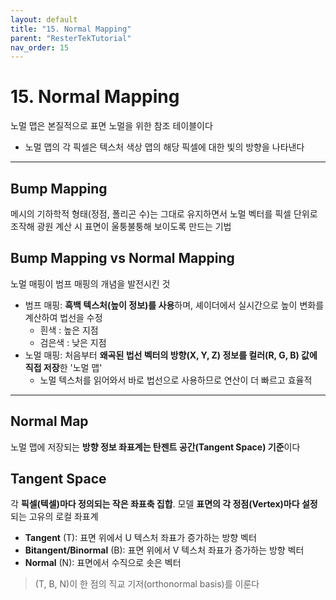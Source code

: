 ```yaml
---
layout: default
title: "15. Normal Mapping"
parent: "ResterTekTutorial"
nav_order: 15
---
```


# 15. Normal Mapping
노멀 맵은 본질적으로 표면 노멀을 위한 참조 테이블이다

- 노멀 맵의 각 픽셀은 텍스처 색상 맵의 해당 픽셀에 대한 빛의 방향을 나타낸다

---

## Bump Mapping
메시의 기하학적 형태(정점, 폴리곤 수)는 그대로 유지하면서 노멀 벡터를 픽셀 단위로 조작해 광원 계산 시 표면이 울퉁불퉁해 보이도록 만드는 기법

## Bump Mapping vs Normal Mapping
노멀 매핑이 범프 매핑의 개념을 발전시킨 것

- 범프 매핑: **흑백 텍스처(높이 정보)를 사용**하며, 셰이더에서 실시간으로 높이 변화를 계산하여 법선을 수정
  - 흰색 : 높은 지점
  - 검은색 : 낮은 지점 
- 노멀 매핑: 처음부터 **왜곡된 법선 벡터의 방향(X, Y, Z) 정보를 컬러(R, G, B) 값에 직접 저장**한 '노멀 맵'
  - 노멀 텍스처를 읽어와서 바로 법선으로 사용하므로 연산이 더 빠르고 효율적 

---

## Normal Map
노멀 맵에 저장되는 **방향 정보 좌표계는 탄젠트 공간(Tangent Space) 기준**이다

## Tangent Space
각 **픽셀(텍셀)마다 정의되는 작은 좌표축 집합**. 모델 **표면의 각 정점(Vertex)마다 설정**되는 고유의 로컬 좌표계

- **Tangent** (T): 표면 위에서 U 텍스처 좌표가 증가하는 방향 벡터
- **Bitangent/Binormal** (B): 표면 위에서 V 텍스처 좌표가 증가하는 방향 벡터
- **Normal** (N): 표면에서 수직으로 솟은 벡터

> (T, B, N)이 한 점의 직교 기저(orthonormal basis)를 이룬다

